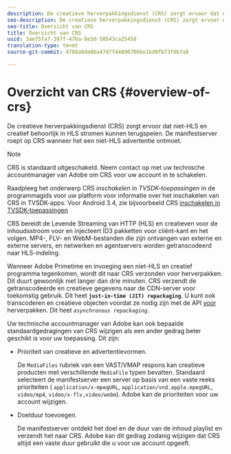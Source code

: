 ```yaml
---
description: De creatieve herverpakkingsdienst (CRS) zorgt ervoor dat niet-HLS en creatief behoorlijk in HLS stromen kunnen terugspelen. De manifestserver roept op CRS wanneer het een niet-HLS advertentie ontmoet.
seo-description: De creatieve herverpakkingsdienst (CRS) zorgt ervoor dat niet-HLS en creatief behoorlijk in HLS stromen kunnen terugspelen. De manifestserver roept op CRS wanneer het een niet-HLS advertentie ontmoet.
seo-title: Overzicht van CRS
title: Overzicht van CRS
uuid: 3ae75fa7-397f-47ba-8e3d-50543ca25458
translation-type: tm+mt
source-git-commit: 4788a8de8ba47d7f448967066e1bd0fb73fdb7a8

---
```



# Overzicht van CRS {#overview-of-crs}

De creatieve herverpakkingsdienst (CRS) zorgt ervoor dat niet-HLS en creatief behoorlijk in HLS stromen kunnen terugspelen. De manifestserver roept op CRS wanneer het een niet-HLS advertentie ontmoet.

>[!NOTE]
>
>CRS is standaard uitgeschakeld. Neem contact op met uw technische accountmanager van Adobe om CRS voor uw account in te schakelen.
>
>Raadpleeg het onderwerp CRS *inschakelen in TVSDK-toepassingen* in de programmagids voor uw platform voor informatie over het inschakelen van CRS in TVSDK-apps. Voor Android 3.4, zie bijvoorbeeld CRS [inschakelen in TVSDK-toepassingen](../../programming/tvsdk-3x-android-prog/android-3x-advertising/ad-insertion/ad-transcoding/android-3x-ad-transcoding.md)

CRS bereidt de Levende Streaming van HTTP (HLS) en creatieven voor de inhoudsstroom voor en injecteert ID3 pakketten voor cliënt-kant en het volgen. MP4-, FLV- en WebM-bestanden die zijn ontvangen van externe en externe servers, en netwerken en agentservers worden getranscodeerd naar HLS-indeling.

Wanneer Adobe Primetime en invoeging een niet-HLS en creatief programma tegenkomen, wordt dit naar CRS verzonden voor herverpakken. Dit duurt gewoonlijk niet langer dan drie minuten. CRS verzendt de getranscodeerde en creatieve gegevens naar de CDN-server voor toekomstig gebruik. Dit heet **`just-in-time (JIT) repackaging`**. U kunt ook transcoderen en creatieve objecten voordat ze nodig zijn met de API [voor](../../dynamic-ad-insertion/creative-repackaging-service/api-repackage.md) herverpakken. Dit heet *`asynchronous repackaging`*.

Uw technische accountmanager van Adobe kan ook bepaalde standaardgedragingen van CRS wijzigen als een ander gedrag beter geschikt is voor uw toepassing. Dit zijn:

* Prioriteit van creatieve en advertentievormen.

   De `MediaFiles` rubriek van een VAST/VMAP respons kan creatieve producten met verschillende `MediaFile` typen bevatten. Standaard selecteert de manifestserver een server op basis van een vaste reeks prioriteiten ( `application/x-mpegURL`, `application/vnd.apple.mpegURL`, `video/mp4`, `video/x-flv,video/webm`). Adobe kan de prioriteiten voor uw account wijzigen.
* Doelduur toevoegen.

   De manifestserver ontdekt het doel en de duur van de inhoud playlist en verzendt het naar CRS. Adobe kan dit gedrag zodanig wijzigen dat CRS altijd een vaste duur gebruikt die u voor uw account opgeeft.
